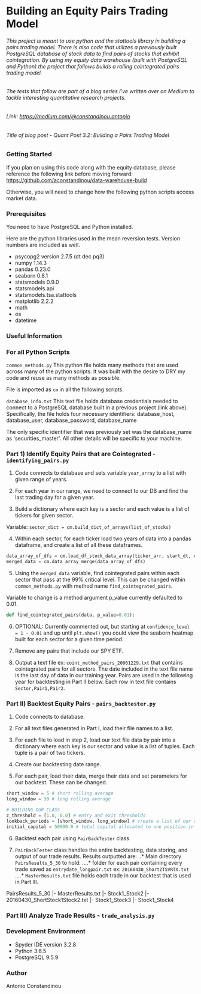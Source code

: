 # Building an Equity Pairs Trading Model

###### This project is meant to use python and the stattools library in building a pairs trading model. There is also code that utilizes a previously built PostgreSQL database of stock data to find pairs of stocks that exhibit cointegration. By using my equity data warehouse (built with PostgreSQL and Python) the project that follows builds a rolling cointegrated pairs trading model.

###### The tests that follow are part of a blog series I've written over on Medium to tackle interesting quantitative research projects.

###### Link: https://medium.com/@constandinou.antonio
###### Title of blog post - *Quant Post 3.2: Building a Pairs Trading Model*

### Getting Started
If you plan on using this code along with the equity database, please reference the following link before moving forward: https://github.com/aconstandinou/data-warehouse-build

Otherwise, you will need to change how the following python scripts access market data.

### Prerequisites
You need to have PostgreSQL and Python installed.

Here are the python libraries used in the mean reversion tests. Version numbers are included as well.

* psycopg2 version 2.7.5 (dt dec pq3)
* numpy 1.14.3
* pandas 0.23.0
* seaborn 0.8.1
* statsmodels 0.9.0
* statsmodels.api
* statsmodels.tsa.stattools
* matplotlib 2.2.2
* math
* os
* datetime

### Useful Information

### For all Python Scripts
`common_methods.py`
This python file holds many methods that are used across many of the python scripts. It was built with the desire to DRY my code and reuse as many methods as possible.

File is imported as `cm` in all the following scripts.

`database_info.txt`
This text file holds database credentials needed to connect to a PostgreSQL database built in a previous project (link above). Specifically, the file holds four necessary identifiers: database_host, database_user, database_password, database_name

The only specific identifier that was previously set was the database_name as 'securities_master'. All other details will be specific to your machine.

### Part 1) Identify Equity Pairs that are Cointegrated - `identifying_pairs.py`
1. Code connects to database and sets variable `year_array` to a list with given range of years.

2. For each year in our range, we need to connect to our DB and find the last trading day for a given year.

3. Build a dictionary where each key is a sector and each value is a list of tickers for given sector.

Variable: `sector_dict = cm.build_dict_of_arrays(list_of_stocks)`

4. Within each sector, for each ticker load two years of data into a pandas dataframe, and create a list of all these dataframes.

```python
data_array_of_dfs = cm.load_df_stock_data_array(ticker_arr, start_dt, end_dt, conn)
merged_data = cm.data_array_merge(data_array_of_dfs)
```

5. Using the `merged_data` variable, find cointegrated pairs within each sector that pass at the 99% critical level. This can be changed within `common_methods.py` with method name `find_cointegrated_pairs`.

Variable to change is a method argument p_value currently defaulted to 0.01.
```python
def find_cointegrated_pairs(data, p_value=0.01):
```

6. OPTIONAL: Currently commented out, but starting at `confidence_level = 1 - 0.01` and up until `plt.show()` you could view the seaborn heatmap built for each sector for a given time period.

7. Remove any pairs that include our SPY ETF.

8. Output a text file ex: `coint_method_pairs_20061229.txt` that contains cointegrated pairs for all sectors. The date included in the text file name is the last day of data in our training year. Pairs are used in the following year for backtesting in Part II below. Each row in text file contains `Sector,Pair1,Pair2`.

### Part II) Backtest Equity Pairs - `pairs_backtester.py`
1. Code connects to database.

2. For all text files generated in Part I, load their file names to a list.

3. For each file to load in step 2, load our text file data by pair into a dictionary where each key is our sector and value is a list of tuples. Each tuple is a pair of two tickers.

4. Create our backtesting date range.

5. For each pair, load their data, merge their data and set parameters for our backtest. These can be changed.

```Python
short_window = 5 # short rolling average
long_window = 30 # long rolling average

# BUILDING OUR CLASS
z_threshold = [1.0, 0.0] # entry and exit thresholds
lookback_periods = [short_window, long_window] # create a list of our rolling averages
initial_capital = 50000.0 # total capital allocated to one position in each pair, for total $100,000
```

6. Backtest each pair using `PairBackTester` class

7. `PairBackTester` class handles the entire backtesting, data storing, and output of our trade results. Results outputted are:
..* Main directory `PairsResults_5_30` to hold:
....* folder for each pair containing every trade saved as `entrydate_longpair.txt` ex: `20160430_ShortZTSVRTX.txt`
....* `MasterResults.txt` file holds each trade in our backtest that is used in Part III.

PairsResults_5_30
 |- MasterResults.txt
 |- Stock1_Stock2
               |- 20160430_ShortStock1Stock2.txt
 |- Stock1_Stock3
 |- Stock1_Stock4

### Part III) Analyze Trade Results - `trade_analysis.py`

### Development Environment
* Spyder IDE version 3.2.8
* Python 3.6.5
* PostgreSQL 9.5.9

### Author
Antonio Constandinou

